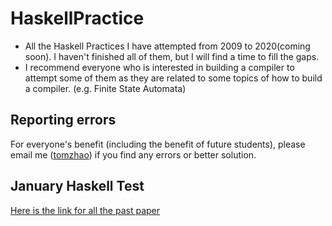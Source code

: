 # HaskellPractice
* All the Haskell Practices I have attempted from 2009 to 2020(coming soon). I haven't finished all of them, but I will find a time to fill the gaps.
* I recommend everyone who is interested in building a compiler to attempt some of them as they are related to some topics of how to build a compiler. (e.g. Finite State Automata)

## Reporting errors

For everyone's benefit (including the benefit of future students), please email me ([tomzhao](mailto:xz1919@ic.ac.uk)) if you find any errors or better solution.

## January Haskell Test
[Here is the link for all the past paper](http://wp.doc.ic.ac.uk/ajf/haskell-tests/)
